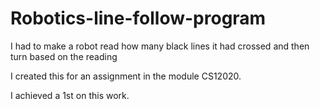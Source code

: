 # Robotics-line-follow-program
I had to make a robot read how many black lines it had crossed and then turn based on the reading

I created this for an assignment in the module CS12020.

I achieved a 1st on this work.
